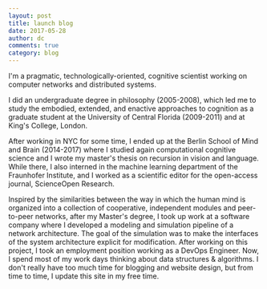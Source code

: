 ```yaml
---
layout: post
title: launch blog
date: 2017-05-28
author: dc
comments: true
category: blog
---
```


I'm a pragmatic, technologically-oriented, cognitive scientist working on computer networks and distributed systems.

I did an undergraduate degree in philosophy (2005-2008), which led me to study the embodied, extended, and enactive approaches to cognition as a graduate student at the University of Central Florida (2009-2011) and at King's College, London.

After working in NYC for some time, I ended up at the Berlin School of Mind and Brain (2014-2017) where I studied again computational cognitive science and I wrote my master's thesis on recursion in vision and language. While there, I also interned in the machine learning department of the Fraunhofer Institute, and I worked as a scientific editor for the open-access journal, ScienceOpen Research.  

Inspired by the similarities between the way in which the human mind is organized into a collection of cooperative, independent modules and peer-to-peer networks, after my Master's degree, I took up work at a software company where I developed a modeling and simulation pipeline of a network architecture. The goal of the simulation was to make the interfaces of the system architecture explicit for modification. After working on this project, I took an employment position working as a DevOps Engineer. Now, I spend most of my work days thinking about data structures & algorithms. I don't really have too much time for blogging and website design, but from time to time, I update this site in my free time.
